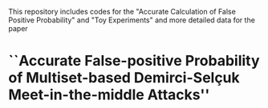 This repository includes codes for the "Accurate Calculation of False Positive Probability" and "Toy Experiments" and more detailed data for the paper

# ``Accurate False-positive Probability of Multiset-based Demirci-Selçuk Meet-in-the-middle Attacks''
